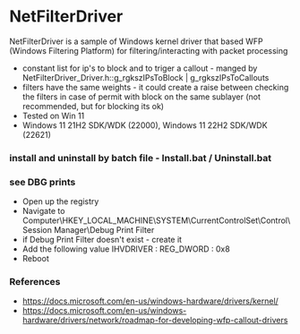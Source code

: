 # NetFilterDriver
NetFilterDriver is a sample of Windows kernel driver that based WFP (Windows Filtering Platform) for filtering/interacting with packet processing

* constant list for ip's to block and to triger a callout - manged by NetFilterDriver_Driver.h::g_rgkszIPsToBlock | g_rgkszIPsToCallouts
* filters have the same weights - it could create a raise between checking the filters in case of permit with block on the same sublayer
(not recommended, but for blocking its ok)
* Tested on Win 11
* Windows 11 21H2 SDK/WDK (22000), Windows 11 22H2 SDK/WDK (22621)

###  install and uninstall by batch file - Install.bat / Uninstall.bat

### see DBG prints
- Open up the registry
- Navigate to Computer\HKEY_LOCAL_MACHINE\SYSTEM\CurrentControlSet\Control\Session Manager\Debug Print Filter
- if Debug Print Filter doesn't exist - create it
- Add the following value IHVDRIVER : REG_DWORD : 0x8
- Reboot

### References
- https://docs.microsoft.com/en-us/windows-hardware/drivers/kernel/
- https://docs.microsoft.com/en-us/windows-hardware/drivers/network/roadmap-for-developing-wfp-callout-drivers
